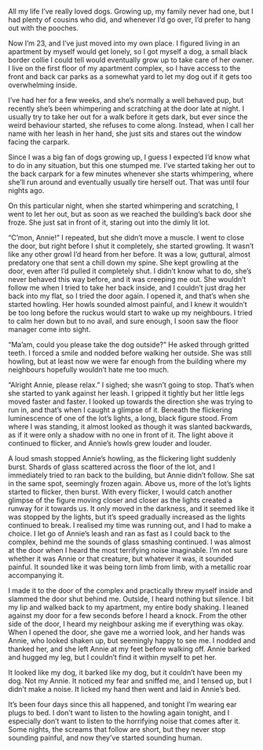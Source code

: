 All my life I’ve really loved dogs. Growing up, my family never had one, but I had plenty of cousins who did, and whenever I’d go over, I’d prefer to hang out with the pooches. 

Now I’m 23, and I’ve just moved into my own place. I figured living in an apartment by myself would get lonely, so I got myself a dog, a small black border collie I could tell would eventually grow up to take care of her owner. I live on the first floor of my apartment complex, so I have access to the front and back car parks as a somewhat yard to let my dog out if it gets too overwhelming inside. 

I’ve had her for a few weeks, and she’s normally a well behaved pup, but recently she’s been whimpering and scratching at the door late at night. I usually try to take her out for a walk before it gets dark, but ever since the weird behaviour started, she refuses to come along. Instead, when I call her name with her leash in her hand, she just sits and stares out the window facing the carpark. 

Since I was a big fan of dogs growing up, I guess I expected I’d know what to do in any situation, but this one stumped me. I’ve started taking her out to the back carpark for a few minutes whenever she starts whimpering, where she’ll run around and eventually usually tire herself out. That was until four nights ago. 

On this particular night, when she started whimpering and scratching, I went to let her out, but as soon as we reached the building’s back door she froze. She just sat in front of it, staring out into the dimly lit lot. 

“C’mon, Annie!” I repeated, but she didn’t move a muscle. I went to close the door, but right before I shut it completely, she started growling. It wasn’t like any other growl I’d heard from her before. It was a low, guttural, almost predatory one that sent a chill down my spine. She kept growling at the door, even after I’d pulled it completely shut. I didn’t know what to do, she’s never behaved this way before, and it was creeping me out. She wouldn’t follow me when I tried to take her back inside, and I couldn’t just drag her back into my flat, so I tried the door again. I opened it, and that’s when she started howling. Her howls sounded almost painful, and I knew it wouldn’t be too long before the ruckus would start to wake up my neighbours. I tried to calm her down but to no avail, and sure enough, I soon saw the floor manager come into sight.

“Ma’am, could you please take the dog outside?” He asked through gritted teeth. I forced a smile and nodded before walking her outside. She was still howling, but at least now we were far enough from the building where my neighbours hopefully wouldn’t hate me too much. 

“Alright Annie, please relax.” I sighed; she wasn’t going to stop. That’s when she started to yank against her leash. I gripped it tightly but her little legs moved faster and faster. I looked up towards the direction she was trying to run in, and that’s when I caught a glimpse of it. Beneath the flickering luminescence of one of the lot’s lights, a long, black figure stood. From where I was standing, it almost looked as though it was slanted backwards, as if it were only a shadow with no one in front of it. The light above it continued to flicker, and Annie’s howls grew louder and louder. 

A loud smash stopped Annie’s howling, as the flickering light suddenly burst. Shards of glass scattered across the floor of the lot, and I immediately tried to ran back to the building, but Annie didn’t follow. She sat in the same spot, seemingly frozen again. Above us, more of the lot’s lights started to flicker, then burst. With every flicker, I would catch another glimpse of the figure moving closer and closer as the lights created a runway for it towards us. It only moved in the darkness, and it seemed like it was stopped by the lights, but it’s speed gradually increased as the lights continued to break. I realised my time was running out, and I had to make a choice. I let go of Annie’s leash and ran as fast as I could back to the complex, behind me the sounds of glass smashing continued. I was almost at the door when I heard the most terrifying noise imaginable. I’m not sure whether it was Annie or that creature, but whatever it was, it sounded painful. It sounded like it was being torn limb from limb, with a metallic roar accompanying it. 

I made it to the door of the complex and practically threw myself inside and slammed the door shut behind me. Outside, I heard nothing but silence. I bit my lip and walked back to my apartment, my entire body shaking. I leaned against my door for a few seconds before I heard a knock. From the other side of the door, I heard my neighbour asking me if everything was okay. When I opened the door, she gave me a worried look, and her hands was Annie, who looked shaken up, but seemingly happy to see me. I nodded and thanked her, and she left Annie at my feet before walking off. Annie barked and hugged my leg, but I couldn’t find it within myself to pet her. 

It looked like my dog, it barked like my dog, but it couldn’t have been my dog. Not my Annie. It noticed my fear and sniffed me, and I tensed up, but I didn’t make a noise. It licked my hand then went and laid in Annie’s bed. 

It’s been four days since this all happened, and tonight I’m wearing ear plugs to bed. I don’t want to listen to the howling again tonight, and I especially don’t want to listen to the horrifying noise that comes after it. Some nights, the screams that follow are short, but they never stop sounding painful, and now they’ve started sounding human.